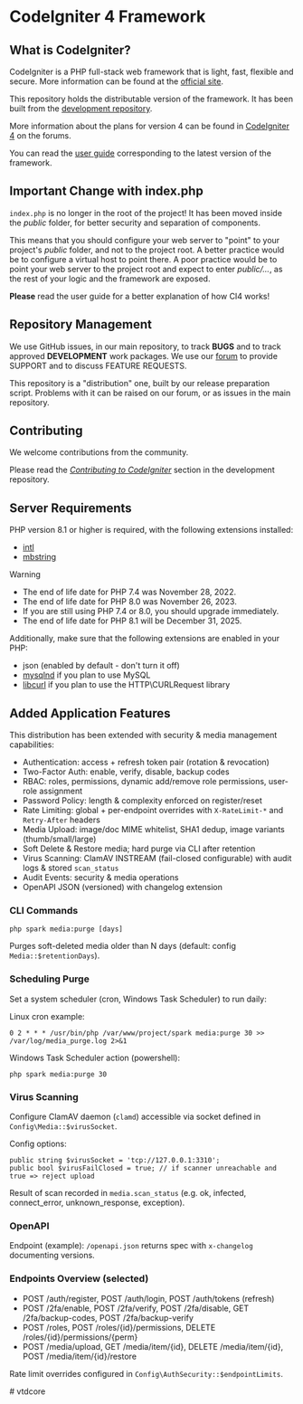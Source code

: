 # CodeIgniter 4 Framework

## What is CodeIgniter?

CodeIgniter is a PHP full-stack web framework that is light, fast, flexible and secure.
More information can be found at the [official site](https://codeigniter.com).

This repository holds the distributable version of the framework.
It has been built from the
[development repository](https://github.com/codeigniter4/CodeIgniter4).

More information about the plans for version 4 can be found in [CodeIgniter 4](https://forum.codeigniter.com/forumdisplay.php?fid=28) on the forums.

You can read the [user guide](https://codeigniter.com/user_guide/)
corresponding to the latest version of the framework.

## Important Change with index.php

`index.php` is no longer in the root of the project! It has been moved inside the *public* folder,
for better security and separation of components.

This means that you should configure your web server to "point" to your project's *public* folder, and
not to the project root. A better practice would be to configure a virtual host to point there. A poor practice would be to point your web server to the project root and expect to enter *public/...*, as the rest of your logic and the
framework are exposed.

**Please** read the user guide for a better explanation of how CI4 works!

## Repository Management

We use GitHub issues, in our main repository, to track **BUGS** and to track approved **DEVELOPMENT** work packages.
We use our [forum](http://forum.codeigniter.com) to provide SUPPORT and to discuss
FEATURE REQUESTS.

This repository is a "distribution" one, built by our release preparation script.
Problems with it can be raised on our forum, or as issues in the main repository.

## Contributing

We welcome contributions from the community.

Please read the [*Contributing to CodeIgniter*](https://github.com/codeigniter4/CodeIgniter4/blob/develop/CONTRIBUTING.md) section in the development repository.

## Server Requirements

PHP version 8.1 or higher is required, with the following extensions installed:

- [intl](http://php.net/manual/en/intl.requirements.php)
- [mbstring](http://php.net/manual/en/mbstring.installation.php)

> [!WARNING]
> - The end of life date for PHP 7.4 was November 28, 2022.
> - The end of life date for PHP 8.0 was November 26, 2023.
> - If you are still using PHP 7.4 or 8.0, you should upgrade immediately.
> - The end of life date for PHP 8.1 will be December 31, 2025.

Additionally, make sure that the following extensions are enabled in your PHP:

- json (enabled by default - don't turn it off)
- [mysqlnd](http://php.net/manual/en/mysqlnd.install.php) if you plan to use MySQL
- [libcurl](http://php.net/manual/en/curl.requirements.php) if you plan to use the HTTP\CURLRequest library

## Added Application Features

This distribution has been extended with security & media management capabilities:

- Authentication: access + refresh token pair (rotation & revocation)
- Two-Factor Auth: enable, verify, disable, backup codes
- RBAC: roles, permissions, dynamic add/remove role permissions, user-role assignment
- Password Policy: length & complexity enforced on register/reset
- Rate Limiting: global + per-endpoint overrides with `X-RateLimit-*` and `Retry-After` headers
- Media Upload: image/doc MIME whitelist, SHA1 dedup, image variants (thumb/small/large)
- Soft Delete & Restore media; hard purge via CLI after retention
- Virus Scanning: ClamAV INSTREAM (fail-closed configurable) with audit logs & stored `scan_status`
- Audit Events: security & media operations
- OpenAPI JSON (versioned) with changelog extension

### CLI Commands

```
php spark media:purge [days]
```
Purges soft-deleted media older than N days (default: config `Media::$retentionDays`).

### Scheduling Purge

Set a system scheduler (cron, Windows Task Scheduler) to run daily:

Linux cron example:
```
0 2 * * * /usr/bin/php /var/www/project/spark media:purge 30 >> /var/log/media_purge.log 2>&1
```

Windows Task Scheduler action (powershell):
```
php spark media:purge 30
```

### Virus Scanning

Configure ClamAV daemon (`clamd`) accessible via socket defined in `Config\Media::$virusSocket`.

Config options:
```
public string $virusSocket = 'tcp://127.0.0.1:3310';
public bool $virusFailClosed = true; // if scanner unreachable and true => reject upload
```
Result of scan recorded in `media.scan_status` (e.g. ok, infected, connect_error, unknown_response, exception).

### OpenAPI

Endpoint (example): `/openapi.json` returns spec with `x-changelog` documenting versions.

### Endpoints Overview (selected)

- POST /auth/register, POST /auth/login, POST /auth/tokens (refresh)
- POST /2fa/enable, POST /2fa/verify, POST /2fa/disable, GET /2fa/backup-codes, POST /2fa/backup-verify
- POST /roles, POST /roles/{id}/permissions, DELETE /roles/{id}/permissions/{perm}
- POST /media/upload, GET /media/item/{id}, DELETE /media/item/{id}, POST /media/item/{id}/restore

Rate limit overrides configured in `Config\AuthSecurity::$endpointLimits`.

#   v t d c o r e  
 